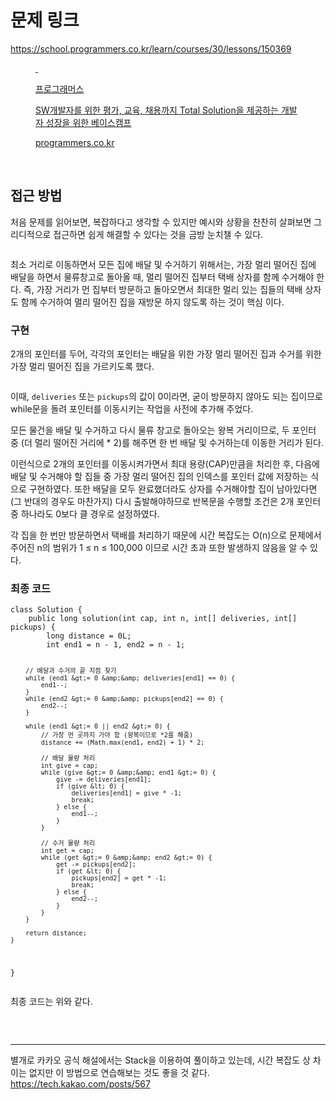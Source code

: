 <h1>문제 링크</h1>
<p><a href="https://school.programmers.co.kr/learn/courses/30/lessons/150369">https://school.programmers.co.kr/learn/courses/30/lessons/150369</a></p>
<figure contenteditable="false" id="og_1743062953429"><a href="https://school.programmers.co.kr/learn/courses/30/lessons/150369" rel="noopener" target="_blank">
<div class="og-image">&nbsp;</div>
<div class="og-text">
<p class="og-title">프로그래머스</p>
<p class="og-desc">SW개발자를 위한 평가, 교육, 채용까지 Total Solution을 제공하는 개발자 성장을 위한 베이스캠프</p>
<p class="og-host">programmers.co.kr</p>
</div>
</a></figure>
<p>&nbsp;</p>
<h2>접근 방법</h2>
<p>처음 문제를 읽어보면, 복잡하다고 생각할 수 있지만 예시와 상황을 찬찬히 살펴보면 그리디적으로 접근하면 쉽게 해결할 수 있다는 것을 금방 눈치챌 수 있다.</p>
<p><img alt="" src="https://velog.velcdn.com/images/yeoni_/post/589bd9b6-75ca-4da4-8b90-d2f6f7cca53f/image.png" /></p>
<p>최소 거리로 이동하면서 모든 집에 배달 및 수거하기 위해서는, 가장 멀리 떨어진 집에 배달을 하면서 물류창고로 돌아올 때, 멀리 떨어진 집부터 택배 상자를 함께 수거해야 한다. 즉, 가장 거리가 먼 집부터 방문하고 돌아오면서 최대한 멀리 있는 집들의 택배 상자도 함께 수거하여 멀리 떨어진 집을 재방문 하지 않도록 하는 것이 핵심 이다.</p>
<h3>구현</h3>
<p>2개의 포인터를 두어, 각각의 포인터는 배달을 위한 가장 멀리 떨어진 집과 수거를 위한 가장 멀리 떨어진 집을 가르키도록 했다.</p>
<p><img alt="" src="https://velog.velcdn.com/images/yeoni_/post/6488af19-6368-4ecc-a42c-c2c787209375/image.png" /></p>
<p>이때, <code>deliveries</code> 또는 <code>pickups</code>의 값이 0이라면, 굳이 방문하지 않아도 되는 집이므로 while문을 돌려 포인터를 이동시키는 작업을 사전에 추가해 주었다.</p>
<p>모든 물건을 배달 및 수거하고 다시 물류 창고로 돌아오는 왕복 거리이므로, 두 포인터 중 (더 멀리 떨어진 거리에 * 2)를 해주면 한 번 배달 및 수거하는데 이동한 거리가 된다.</p>
<p>이런식으로 2개의 포인터를 이동시켜가면서 최대 용량(CAP)만큼을 처리한 후, 다음에 배달 및 수거해야 할 집들 중 가장 멀리 떨어진 집의 인덱스를 포인터 값에 저장하는 식으로 구현하였다. 또한 배달을 모두 완료했더라도 상자를 수거해야할 집이 남아있다면(그 반대의 경우도 마찬가지) 다시 출발해야하므로 반복문을 수행할 조건은 2개 포인터 중 하나라도 0보다 클 경우로 설정하였다.</p>
<p>각 집을 한 번만 방문하면서 택배를 처리하기 때문에 시간 복잡도는 O(n)으로 문제에서 주어진 n의 범위가 1 &le; n &le; 100,000 이므로 시간 초과 또한 발생하지 않음을 알 수 있다.</p>
<h3>최종 코드</h3>
<pre class="angelscript"><code>class Solution {
    public long solution(int cap, int n, int[] deliveries, int[] pickups) {
        long distance = 0L;
        int end1 = n - 1, end2 = n - 1;

        // 배달과 수거의 끝 지점 찾기
        while (end1 &gt;= 0 &amp;&amp; deliveries[end1] == 0) {
            end1--;
        }
        while (end2 &gt;= 0 &amp;&amp; pickups[end2] == 0) {
            end2--;
        }

        while (end1 &gt;= 0 || end2 &gt;= 0) {
            // 가장 먼 곳까지 가야 함 (왕복이므로 *2를 해줌)
            distance += (Math.max(end1, end2) + 1) * 2;

            // 배달 물량 처리
            int give = cap;
            while (give &gt;= 0 &amp;&amp; end1 &gt;= 0) {
                give -= deliveries[end1];
                if (give &lt; 0) {
                    deliveries[end1] = give * -1;
                    break;
                } else {
                    end1--;
                }
            }

            // 수거 물량 처리
            int get = cap;
            while (get &gt;= 0 &amp;&amp; end2 &gt;= 0) {
                get -= pickups[end2];
                if (get &lt; 0) {
                    pickups[end2] = get * -1;
                    break;
                } else {
                    end2--;
                }
            }
        }

        return distance;
    }
}</code></pre>
<p>최종 코드는 위와 같다.</p>
<p><img alt="" src="https://velog.velcdn.com/images/yeoni_/post/aa367bb0-5c84-471a-ae77-fe93041ab817/image.png" /></p>
<p>&nbsp;</p>
<hr contenteditable="false" />
<p>별개로 카카오 공식 해설에서는 Stack을 이용하여 풀이하고 있는데, 시간 복잡도 상 차이는 없지만 이 방법으로 연습해보는 것도 좋을 것 같다.<br /><a href="https://tech.kakao.com/posts/567">https://tech.kakao.com/posts/567</a></p>